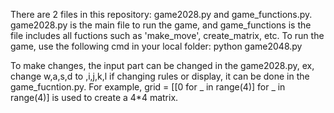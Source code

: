 There are 2 files in this repository: game2028.py and game_functions.py.
game2028.py is the main file to run the game, and game_functions is the file includes all fuctions such as 'make_move', create_matrix, etc.
To run the game, use the following cmd in your local folder:
python game2048.py

To make changes, the input part can be changed in the  game2028.py, ex, change w,a,s,d to ,i,j,k,l
if changing rules or display, it can be done in the game_fucntion.py.
For example, grid = [[0 for _ in range(4)] for _ in range(4)] is used to create a 4*4 matrix.
